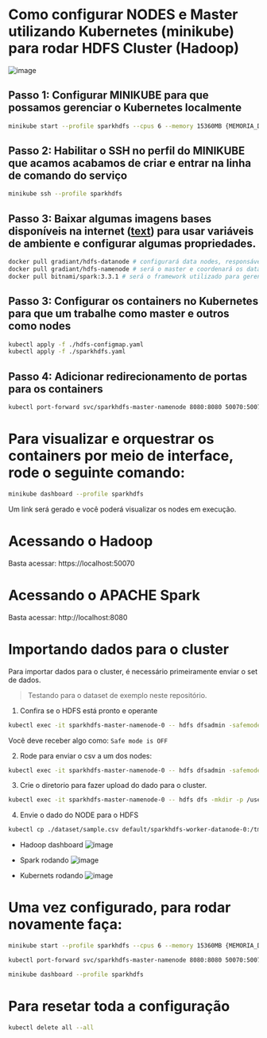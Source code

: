 # Como configurar NODES e Master utilizando Kubernetes (minikube) para rodar HDFS Cluster (Hadoop)

![image](https://github.com/user-attachments/assets/53cab607-0a92-4dc1-84ee-d8c2673982de)

## Passo 1: Configurar MINIKUBE para que possamos gerenciar o Kubernetes localmente

```bash
minikube start --profile sparkhdfs --cpus 6 --memory 15360MB {MEMORIA_DISPONIVEL: pelo menos 15360MB} {opcional: --driver virtualbox} --no-vtx-check
```

## Passo 2: Habilitar o SSH no perfil do MINIKUBE que acamos acabamos de criar e entrar na linha de comando do serviço

```bash
minikube ssh --profile sparkhdfs
```

## Passo 3: Baixar algumas imagens bases disponíveis na internet ([text](https://github.com/Gradiant/dockerized-hadoop)) para usar variáveis de ambiente e configurar algumas propriedades.

```bash
docker pull gradiant/hdfs-datanode # configurará data nodes, responsáveis pela leitura e escrita de dados.
docker pull gradiant/hdfs-namenode # será o master e coordenará os datanodes para que funcionem de maneira distribuída.
docker pull bitnami/spark:3.3.1 # será o framework utilizado para gerenciar o HDFS
```

## Passo 3: Configurar os containers no Kubernetes para que um trabalhe como master e outros como nodes

```bash
kubectl apply -f ./hdfs-configmap.yaml
kubectl apply -f ./sparkhdfs.yaml
```

## Passo 4: Adicionar redirecionamento de portas para os containers

```bash
kubectl port-forward svc/sparkhdfs-master-namenode 8080:8080 50070:50070
```

# Para visualizar e orquestrar os containers por meio de interface, rode o seguinte comando:

```bash
minikube dashboard --profile sparkhdfs
```

Um link será gerado e você poderá visualizar os nodes em execução.

# Acessando o Hadoop

Basta acessar:
https://localhost:50070

# Acessando o APACHE Spark

Basta acessar:
http://localhost:8080

# Importando dados para o cluster

Para importar dados para o cluster, é necessário primeiramente enviar o set de dados.

> Testando para o dataset de exemplo neste repositório.

1. Confira se o HDFS está pronto e operante

```bash
kubectl exec -it sparkhdfs-master-namenode-0 -- hdfs dfsadmin -safemode get
```

Você deve receber algo como:
`Safe mode is OFF`

2. Rode para enviar o csv a um dos nodes:

```bash
kubectl exec -it sparkhdfs-master-namenode-0 -- hdfs dfsadmin -safemode get
```

3. Crie o diretorio para fazer upload do dado para o cluster.

```bash
kubectl exec -it sparkhdfs-master-namenode-0 -- hdfs dfs -mkdir -p /user/input
```

4. Envie o dado do NODE para o HDFS

```bash
kubectl cp ./dataset/sample.csv default/sparkhdfs-worker-datanode-0:/tmp/sample.csv
```

- Hadoop dashboard
  ![image](https://github.com/user-attachments/assets/2e44bf61-371a-41e4-8523-24cee750c146)

- Spark rodando
  ![image](https://github.com/user-attachments/assets/50eabeee-b0f4-4bac-a444-75d9bcac2c25)

- Kubernets rodando
  ![image](https://github.com/user-attachments/assets/53cab607-0a92-4dc1-84ee-d8c2673982de)

# Uma vez configurado, para rodar novamente faça:

```bash
minikube start --profile sparkhdfs --cpus 6 --memory 15360MB {MEMORIA_DISPONIVEL: pelo menos 7846MB} {opcional: --driver virtualbox} --no-vtx-check
```

```bash
kubectl port-forward svc/sparkhdfs-master-namenode 8080:8080 50070:50070
```

```bash
minikube dashboard --profile sparkhdfs
```

# Para resetar toda a configuração

```bash
kubectl delete all --all
```
